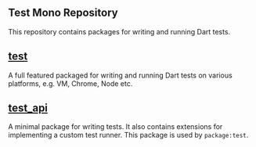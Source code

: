 ## Test Mono Repository

This repository contains packages for writing and running Dart tests.

## [test](https://github.com/dart-lang/build/blob/master/pkgs/test/README.md)

A full featured packaged for writing and running Dart tests on various platforms,
e.g. VM, Chrome, Node etc.


## [test_api](https://github.com/dart-lang/build/blob/master/pkgs/test_api/README.md)

A minimal package for writing tests. It also contains extensions for implementing 
a custom test runner. This package is used by `package:test`.
